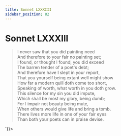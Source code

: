 ```yaml
---
title: Sonnet LXXXIII
sidebar_position: 82
---
```

<div dangerouslySetInnerHTML={{__html: `<div><HTML><HEAD><TITLE>Sonnet LXXXIII</TITLE></HEAD>
<BODY><H1>Sonnet LXXXIII</H1>

<BLOCKQUOTE>I never saw that you did painting need<BR>
And therefore to your fair no painting set;<BR>
I found, or thought I found, you did exceed<BR>
The barren tender of a poet's debt;<BR>
And therefore have I slept in your report,<BR>
That you yourself being extant well might show<BR>
How far a modern quill doth come too short,<BR>
Speaking of worth, what worth in you doth grow.<BR>
This silence for my sin you did impute,<BR>
Which shall be most my glory, being dumb;<BR>
For I impair not beauty being mute,<BR>
When others would give life and bring a tomb.<BR>
  There lives more life in one of your fair eyes<BR>
  Than both your poets can in praise devise.<BR>
</BLOCKQUOTE>

</BODY></HTML>
</div>`}}></div>